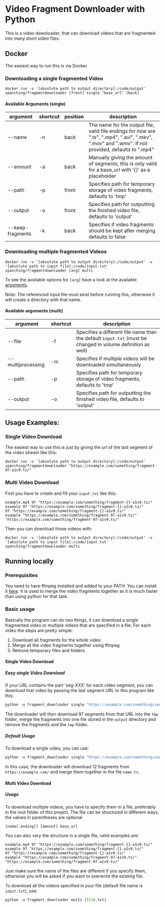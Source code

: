# Video Fragment Downloader with Python

This is a video downloader, that can download videos that are fragmented into many short video files.

## Docker

The easiest way to run this is via Docker. 

### Downloading a single fragmented Video

```
docker run -v '[absolute path to output directory]:/code/output' spanching/fragmentdownloader [front] single "base_url" [back]
```

#### Available Arguments (single)

| argument         | shortcut | position | description                                                                                                                                        |
|------------------|----------|----------|----------------------------------------------------------------------------------------------------------------------------------------------------|
| --name           | -n       | back     | The name for the output file, valid file endings for now are ".ts", ".mp4", ".avi", ".mkv", ".mov" and ".wmv". If not provided, defaults to ".mp4" |
| --amount         | -a       | back     | Manually giving the amount of segments, this is only valid for a base_url with '{}' as a placeholder                                               |
| --path           | -p       | front    | Specifies path for temporary storage of video fragments, defaults to 'tmp'                                                                         |
| --output         | -o       | front    | Specifies path for outputting the finished video file, defaults to 'output'                                                                        |
| --keep-fragments | -k       | back     | Specifies if video fragments should be kept after merging defaults to false                                                                        |



### Downloading multiple fragmented Videos

```
docker run -v '[absolute path to output directory]:/code/output' -v '[absolute path to input file]:/code/input.txt' spanching/fragmentdownloader [arg] multi
```

To see the available options for ```[arg]``` have a look at the available [arguments](#arguments-(multi)).

Note: The referenced input file must exist before running this, otherwise it will create a directory with that name.

#### Available arguments (multi)

| argument          | shortcut | description                                                                                                     |
|-------------------|----------|-----------------------------------------------------------------------------------------------------------------|
| --file            | -f       | Specifies a different file name than the default ```input.txt``` (must be changed in volume definition as well) |
| --multiprocessing | -m       | Specifies if multiple videos will be downloaded simultaneously                                                  |
| --path            | -p       | Specifies path for temporary storage of video fragments, defaults to 'tmp'                                      |
| --output          | -o       | Specifies path for outputting the finished video file, defaults to 'output'                                     |

## Usage Examples:

### Single Video Download

The easiest way to use this is just by giving the url of the last segment of the video stream like this:
```
docker run -v '[absolute path to output directory]:/code/output' spanching/fragmentdownloader "https://example.com/something/fragment-97-a1v9.ts/"
```

### Multi Video Download

First you have to create and fill your ```input.txt``` like this:

```
example.mp4 97 "https://example.com/something/fragment-{}-a1v9.ts/"
example 97 "https://example.com/something/fragment-{}-a1v9.ts/"
97 "https://example.com/something/fragment-{}-a1v9.ts/"
example "https://example.com/something/fragment-97-a1v9.ts/"
"https://example.com/something/fragment-97-a1v9.ts/"
```

Then you can download those videos with:

```
docker run -v '[absolute path to output directory]:/code/output' -v '[absolute path to input file]:/code/input.txt' spanching/fragmentdownloader multi
```

## Running locally

### Prerequisites

You need to have ffmpeg installed and added to your PATH. You can install it [here](https://ffmpeg.org/). It is used to merge the video fragments together as it is much faster than using python for that task.

### Basic usage

Basically the program can do two things, it can download a single fragmented video or multiple videos that are specified in a file. For each video the steps are pretty simple:

1. Download all fragments for the whole video
1. Merge all the video fragments together using ffmpeg
1. Remove temporary files and folders

#### Single Video Download 

##### Easy single Video Download

If your URL contains the part 'seg-XXX' for each video segment, you can download that video by passing the last segment URL to this program like this:

```python
python -u fragment_downloader single "https://example.com/something/seg-97-a1v9.ts/"
```

The downloader will then download 97 segments from that URL into the ```tmp``` folder, merge the fragments into one file stored in the ```output``` directory and remove the fragments and the ```tmp``` folder.

##### Default Usage

To download a single video, you can use:

```python
python -u fragment_downloader single "https://example.com/something/seg-{}-a1v9.ts/" --name name.ts --amount 97
```

In this case, the downloader will download 12 fragments from ```https://example.com/``` and merge them together in the file ```name.ts```.

#### Multi Video Download

##### Usage

To download multiple videos, you have to specify them in a file, preferably in the root folder of this project. The file can be structured in different ways, the values in parentheses are optional

```
[name[.ending]] [amount] base_url
```

You can also vary the structure in a single file, valid examples are:

```
example.mp4 97 "https://example.com/something/fragment-{}-a1v9.ts/"
example 97 "https://example.com/something/fragment-{}-a1v9.ts/"
97 "https://example.com/something/fragment-{}-a1v9.ts/"
example "https://example.com/something/fragment-97-a1v9.ts/"
"https://example.com/something/fragment-97-a1v9.ts/"
```

Just make sure the name of the files are different if you specify them, otherwise you will be asked if you want to overwrite the existing file.

To download all the videos specified in your file (default file name is ```input.txt```), use:

```python
python -u fragment_downloader multi [file.txt]
```